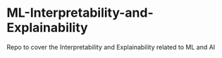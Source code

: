 # ML-Interpretability-and-Explainability
Repo to cover the Interpretability and Explainability related to ML and AI
